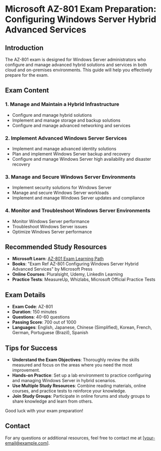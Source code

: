 # Microsoft AZ-801 Exam Preparation: Configuring Windows Server Hybrid Advanced Services

## Introduction
The AZ-801 exam is designed for Windows Server administrators who configure and manage advanced hybrid solutions and services in both cloud and on-premises environments. This guide will help you effectively prepare for the exam.

## Exam Content

### 1. Manage and Maintain a Hybrid Infrastructure
- Configure and manage hybrid solutions
- Implement and manage storage and backup solutions
- Configure and manage advanced networking and services

### 2. Implement Advanced Windows Server Services
- Implement and manage advanced identity solutions
- Plan and implement Windows Server backup and recovery
- Configure and manage Windows Server high availability and disaster recovery

### 3. Manage and Secure Windows Server Environments
- Implement security solutions for Windows Server
- Manage and secure Windows Server workloads
- Implement and manage Windows Server updates and compliance

### 4. Monitor and Troubleshoot Windows Server Environments
- Monitor Windows Server performance
- Troubleshoot Windows Server issues
- Optimize Windows Server performance

## Recommended Study Resources

- **Microsoft Learn**: [AZ-801 Exam Learning Path](https://learn.microsoft.com/en-us/certifications/exams/az-801)
- **Books**: "Exam Ref AZ-801 Configuring Windows Server Hybrid Advanced Services" by Microsoft Press
- **Online Courses**: Pluralsight, Udemy, LinkedIn Learning
- **Practice Tests**: MeasureUp, Whizlabs, Microsoft Official Practice Tests

## Exam Details

- **Exam Code**: AZ-801
- **Duration**: 150 minutes
- **Questions**: 40-60 questions
- **Passing Score**: 700 out of 1000
- **Languages**: English, Japanese, Chinese (Simplified), Korean, French, German, Portuguese (Brazil), Spanish

## Tips for Success

- **Understand the Exam Objectives**: Thoroughly review the skills measured and focus on the areas where you need the most improvement.
- **Hands-on Practice**: Set up a lab environment to practice configuring and managing Windows Server in hybrid scenarios.
- **Use Multiple Study Resources**: Combine reading materials, online courses, and practice tests to reinforce your knowledge.
- **Join Study Groups**: Participate in online forums and study groups to share knowledge and learn from others.

Good luck with your exam preparation!

## Contact

For any questions or additional resources, feel free to contact me at [your-email@example.com].
